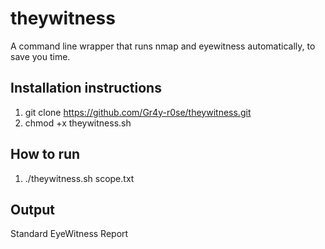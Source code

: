 # theywitness
A command line wrapper that runs nmap and eyewitness automatically, to save you time.

## Installation instructions

1) git clone https://github.com/Gr4y-r0se/theywitness.git
2) chmod +x theywitness.sh


## How to run 

1) ./theywitness.sh scope.txt


## Output

Standard EyeWitness Report
